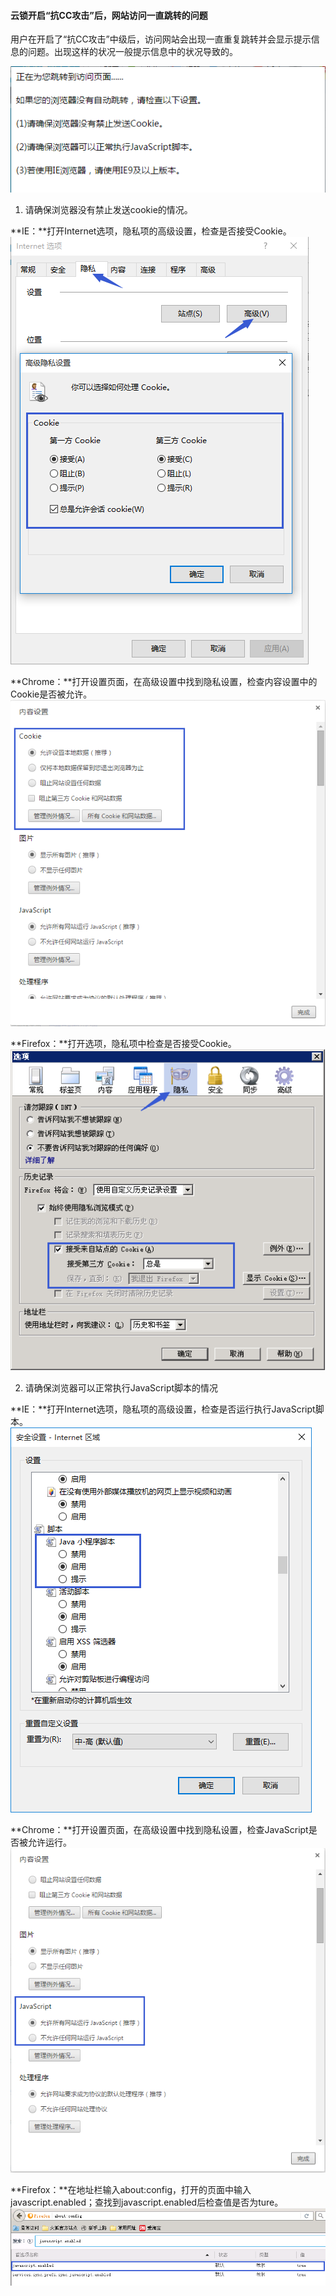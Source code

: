 #### 云锁开启“抗CC攻击”后，网站访问一直跳转的问题

用户在开启了“抗CC攻击”中级后，访问网站会出现一直重复跳转并会显示提示信息的问题。出现这样的状况一般提示信息中的状况导致的。

![](/assets/q_34_1.png)

   1. 请确保浏览器没有禁止发送cookie的情况。

**IE：**打开Internet选项，隐私项的高级设置，检查是否接受Cookie。
![](/assets/q_34_2.png)

**Chrome：**打开设置页面，在高级设置中找到隐私设置，检查内容设置中的Cookie是否被允许。
![](/assets/q_34_3.png)

**Firefox：**打开选项，隐私项中检查是否接受Cookie。
![](/assets/q_34_4.png)

   2. 请确保浏览器可以正常执行JavaScript脚本的情况

**IE：**打开Internet选项，隐私项的高级设置，检查是否运行执行JavaScript脚本。
![](/assets/q_34_5.png)

**Chrome：**打开设置页面，在高级设置中找到隐私设置，检查JavaScript是否被允许运行。
![](/assets/q_34_6.png)

**Firefox：**在地址栏输入about:config，打开的页面中输入javascript.enabled；查找到javascript.enabled后检查值是否为ture。
![](/assets/q_34_7.png)

